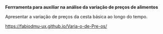 **Ferrramenta para auxiliar na análise da variação de preços de alimentos** 

Apresentar a variação de preços da cesta básica ao longo do tempo.

https://fabiodmu-ux.github.io/Varia-o-de-Pre-os/


